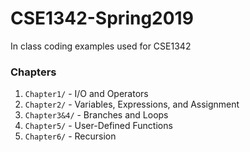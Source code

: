 # CSE1342-Spring2019
In class coding examples used for CSE1342

### Chapters
1. `Chapter1/` - I/O and Operators
2. `Chapter2/` - Variables, Expressions, and Assignment
3. `Chapter3&4/` - Branches and Loops
4. `Chapter5/` - User-Defined Functions
5. `Chapter6/` - Recursion